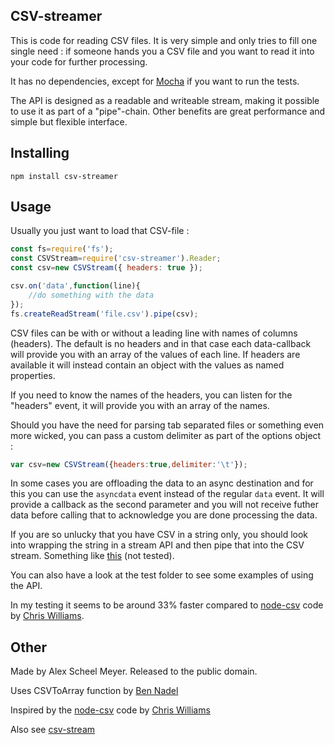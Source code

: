 CSV-streamer
---------------

This is code for reading CSV files. It is very simple and only tries to fill one single need : if someone hands you a CSV file and you
want to read it into your code for further processing.

It has no dependencies, except for [Mocha](http://mochajs.org/) if you want to run the tests.

The API is designed as a readable and writeable stream, making it possible to use it as part of a "pipe"-chain. Other benefits are great performance
and simple but flexible interface.

Installing
----------

    npm install csv-streamer


Usage
-----
Usually you just want to load that CSV-file :

```javascript
const fs=require('fs');
const CSVStream=require('csv-streamer').Reader;
const csv=new CSVStream({ headers: true });

csv.on('data',function(line){
	//do something with the data
});
fs.createReadStream('file.csv').pipe(csv);

```

CSV files can be with or without a leading line with names of columns (headers). The default is no headers and in that case each data-callback
will provide you with an array of the values of each line. If headers are available it will instead contain an object with the values as named
properties.

If you need to know the names of the headers, you can listen for the "headers" event, it will provide you with an array of the names.

Should you have the need for parsing tab separated files or something even more wicked, you can pass a custom delimiter as part of the options
object :

```javascript
var csv=new CSVStream({headers:true,delimiter:'\t'});
```

In some cases you are offloading the data to an async destination and for this you can use the `asyncdata` event instead of the regular `data` event. 
It will provide a callback as the second parameter and you will not receive futher data before calling that to acknowledge you are done processing
the data.

If you are so unlucky that you have CSV in a string only, you should look into wrapping the string in a stream API and then pipe that into the
CSV stream. Something like [this](http://technosophos.com/content/using-string-stream-reader-nodejs) (not tested).

You can also have a look at the test folder to see some examples of using the API.

In my testing it seems to be around 33% faster compared to [node-csv](https://github.com/voodootikigod/node-csv) code by [Chris Williams](https://github.com/voodootikigod).

Other
-----
Made by Alex Scheel Meyer. Released to the public domain.

Uses CSVToArray function by [Ben Nadel](http://www.bennadel.com/blog/1504-Ask-Ben-Parsing-CSV-Strings-With-Javascript-Exec-Regular-Expression-Command.htm)

Inspired by the [node-csv](https://github.com/voodootikigod/node-csv) code by [Chris Williams](https://github.com/voodootikigod)

Also see [csv-stream](https://github.com/lbdremy/node-csv-stream)
 
